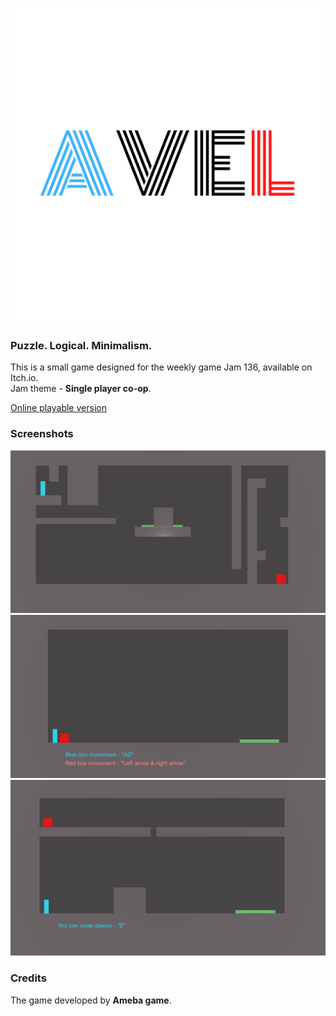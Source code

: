 ![](https://github.com/linzer0/Weekly-Game-Jam-136/blob/master/Assets/Sprites/AVEL.png)
### Puzzle. Logical. Minimalism. 

This is a small game designed for the weekly game Jam 136, available on Itch.io.         
Jam theme - **Single player co-op**.

[Online playable version](https://linzet.itch.io/avel)

### Screenshots
![](https://github.com/linzer0/Weekly-Game-Jam-136/blob/master/Screenshoots/Screenshot_1.png)
![](https://github.com/linzer0/Weekly-Game-Jam-136/blob/master/Screenshoots/Screenshot_2.png)
![](https://github.com/linzer0/Weekly-Game-Jam-136/blob/master/Screenshoots/Screenshot_3.png)


### Credits
The game developed by **Ameba game**.
